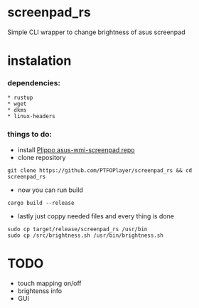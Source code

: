 # screenpad_rs
Simple CLI wrapper to change brightness of asus screenpad


# instalation
  ### dependencies:
    * rustup
    * wget
    * dkms
    * linux-headers
  ### things to do:
  * install [Plippo asus-wmi-screenpad repo](https://github.com/Plippo/asus-wmi-screenpad)
  * clone repository
  ```
  git clone https://github.com/PTFOPlayer/screenpad_rs && cd screenpad_rs
  ```
  * now you can run build
  ```
  cargo build --release
  ```
  * lastly just coppy needed files and every thing is done
  ```
  sudo cp target/release/screenpad_rs /usr/bin
  sudo cp /src/brightness.sh /usr/bin/brightness.sh
  ```
# TODO
  * touch mapping on/off
  * brightenss info 
  * GUI 
